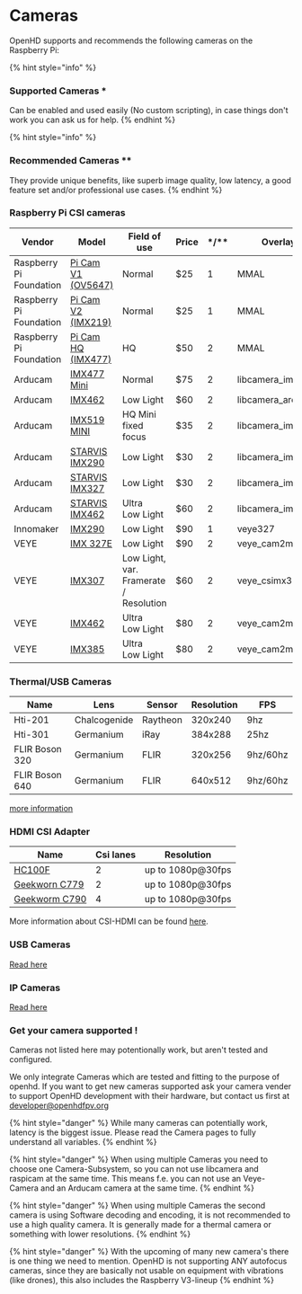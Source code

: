 # Cameras

OpenHD supports and recommends the following cameras on the Raspberry Pi:

{% hint style="info" %}
### Supported Cameras \*

Can be enabled and used easily (No custom scripting), in case things don't work you can ask us for help.
{% endhint %}

{% hint style="info" %}
### Recommended Cameras \*\*

They provide unique benefits, like superb image quality, low latency, a good feature set and/or professional use cases.
{% endhint %}

### Raspberry Pi CSI cameras

<table><thead><tr><th>Vendor</th><th>Model</th><th>Field of use</th><th>Price</th><th data-type="rating" data-max="2">*/**</th><th>Overlay</th></tr></thead><tbody><tr><td>Raspberry Pi Foundation</td><td><a href="https://www.raspberrypi.org/documentation/hardware/camera/">Pi Cam V1 (OV5647)</a></td><td>Normal</td><td>$25</td><td>1</td><td>MMAL</td></tr><tr><td>Raspberry Pi Foundation</td><td><a href="https://www.raspberrypi.org/documentation/hardware/camera/">Pi Cam V2 (IMX219)</a></td><td>Normal</td><td>$25</td><td>1</td><td>MMAL</td></tr><tr><td>Raspberry Pi Foundation</td><td><a href="https://www.raspberrypi.org/documentation/hardware/camera/">Pi Cam HQ (IMX477)</a></td><td>HQ</td><td>$50</td><td>2</td><td>MMAL</td></tr><tr><td>Arducam</td><td><a href="https://www.arducam.com/product/arducam-12mp-imx477-mini-high-quality-camera-module-for-raspberry-pi/">IMX477 Mini</a></td><td>Normal</td><td>$75</td><td>2</td><td>libcamera_imx477</td></tr><tr><td>Arducam</td><td><a href="https://www.uctronics.com/arducam-for-raspberry-pi-ultra-low-light-camera-1080p-hd-wide-angle-pivariety-camera-module-based-on-1-2-7inch-2mp-starvis-sensor-imx462-compatible-with-raspberry-pi-isp-and-gstreamer-plugin.html">IMX462</a></td><td>Low Light</td><td>$60</td><td>2</td><td>libcamera_arducam</td></tr><tr><td>Arducam</td><td><a href="https://www.arducam.com/product/arducam-mini-16mp-imx519-camera-module-for-raspberry-pi-zero-b0391/">IMX519 MINI </a></td><td>HQ Mini<br>fixed focus</td><td>$35</td><td>2</td><td>libcamera_imx519</td></tr><tr><td>Arducam</td><td><a href="https://www.uctronics.com/presale-arducam-2mp-ultra-low-light-starvis-imx290-motorized-ir-cut-camera-for-raspberry-pi.html">STARVIS IMX290</a></td><td>Low Light</td><td>$30</td><td>2</td><td>libcamera_imx290</td></tr><tr><td>Arducam</td><td><a href="https://www.uctronics.com/presale-arducam-2mp-ultra-low-light-starvis-imx327-motorized-ir-cut-camera-for-raspberry-pi.html">STARVIS IMX327</a></td><td>Low Light</td><td>$30</td><td>2</td><td>libcamera_imx327</td></tr><tr><td>Arducam</td><td><a href="https://www.uctronics.com/arducam-2mp-ultra-low-light-starvis-imx462-motorized-ir-cut-camera-for-raspberry-pi.html">STARVIS IMX462</a></td><td>Ultra<br>Low Light</td><td>$60</td><td>2</td><td>libcamera_imx462</td></tr><tr><td>Innomaker</td><td><a href="https://www.inno-maker.com/product/mipi-cam-290/">IMX290</a></td><td>Low Light</td><td>$90</td><td>1</td><td>veye327</td></tr><tr><td>VEYE</td><td><a href="http://www.veye.cc/en/product/veye-mipi-327e/">IMX 327E</a></td><td>Low Light</td><td>$90</td><td>2</td><td>veye_cam2m</td></tr><tr><td>VEYE</td><td><a href="http://www.veye.cc/en/product/cs-mipi-imx307/">IMX307</a></td><td>Low Light, var. Framerate / Resolution</td><td>$60</td><td>2</td><td>veye_csimx307</td></tr><tr><td>VEYE</td><td><a href="http://www.veye.cc/en/product/veye-mipi-imx462/">IMX462</a></td><td>Ultra <br>Low Light</td><td>$80</td><td>2</td><td>veye_cam2m</td></tr><tr><td>VEYE</td><td><a href="http://www.veye.cc/en/product/veye-mipi-imx385/">IMX385</a></td><td>Ultra<br>Low Light</td><td>$80</td><td>2</td><td>veye_cam2m</td></tr></tbody></table>



### Thermal/USB Cameras

| Name           | Lens         | Sensor   | Resolution | FPS      |
| -------------- | ------------ | -------- | ---------- | -------- |
| Hti-201        | Chalcogenide | Raytheon | 320x240    | 9hz      |
| Hti-301        | Germanium    | iRay     | 384x288    | 25hz     |
| FLIR Boson 320 | Germanium    | FLIR     | 320x256    | 9hz/60hz |
| FLIR Boson 640 | Germanium    | FLIR     | 640x512    | 9hz/60hz |

[more information](special-camera.md)

### HDMI CSI Adapter

| Name                                                                                                          | Csi lanes | Resolution        |
| ------------------------------------------------------------------------------------------------------------- | --------- | ----------------- |
| [HC100F](https://www.waveshare.com/hdmi-to-csi-adapter.htm)                                                   | 2         | up to 1080p@30fps |
| [Geekworn C779](https://geekworm.com/products/raspberry-pi-hdmi-to-csi-2-adapter-board-with-15-pin-ffc-cable) | 2         | up to 1080p@30fps |
| [Geekworm C790](https://geekworm.com/products/c790?\_pos=1&\_sid=605794d2b&\_ss=r)                            | 4         | up to 1080p@30fps |

More information about CSI-HDMI can be found [here](hdmi-cameras.md).

### USB Cameras

[Read here](usb-camera.md)

### IP Cameras

[Read here](ip-cameras.md)

### Get your camera supported !

Cameras not listed here may potentionally work, but aren't tested and configured.

We only integrate Cameras which are tested and fitting to the purpose of openhd. If you want to get new cameras supported ask your camera vender to support OpenHD development with their hardware, but contact us first at developer@openhdfpv.org

{% hint style="danger" %}
While many cameras can potentially work, latency is the biggest issue. Please read the Camera pages to fully understand all variables.
{% endhint %}

{% hint style="danger" %}
When using multiple Cameras you need to choose one Camera-Subsystem, so you can not use libcamera and raspicam at the same time. This means f.e. you can not use an Veye-Camera and an Arducam camera at the same time.
{% endhint %}

{% hint style="danger" %}
When using multiple Cameras the second camera is using Software decoding and encoding, it is not recommended to use a high quality camera. It is generally made for a thermal camera or something with lower resolutions.
{% endhint %}

{% hint style="danger" %}
With the upcoming of many new camera's there is one thing we need to mention. OpenHD is not supporting ANY autofocus cameras, since they are basically not usable on equipment with vibrations (like drones), this also includes the Raspberry V3-lineup
{% endhint %}
